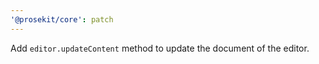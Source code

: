 ```yaml
---
'@prosekit/core': patch
---
```


Add `editor.updateContent` method to update the document of the editor.
